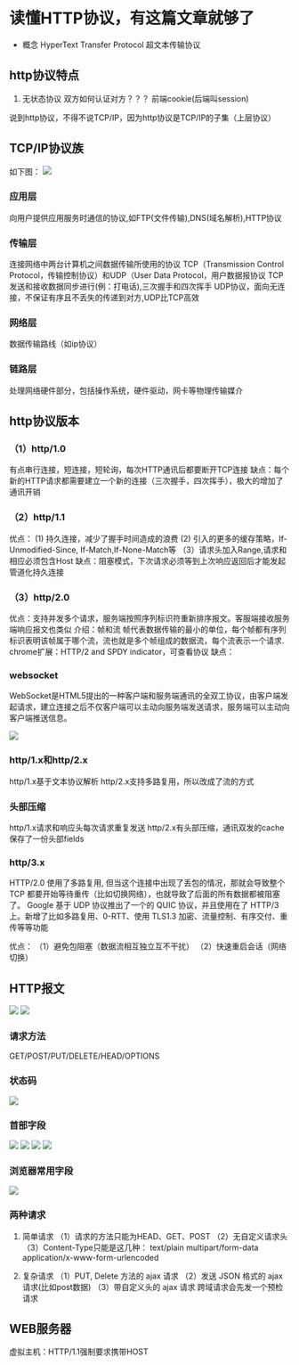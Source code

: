 # 读懂HTTP协议，有这篇文章就够了
- 概念
HyperText Transfer Protocol 超文本传输协议

## http协议特点
1. 无状态协议
  双方如何认证对方？？？
  前端cookie(后端叫session)

说到http协议，不得不说TCP/IP，因为http协议是TCP/IP的子集（上层协议）

## TCP/IP协议族
如下图：
<img src="./001.png">


### 应用层
向用户提供应用服务时通信的协议,如FTP(文件传输),DNS(域名解析),HTTP协议

### 传输层
连接网络中两台计算机之间数据传输所使用的协议
TCP（Transmission Control Protocol，传输控制协议）和UDP（User Data Protocol，用户数据报协议
TCP发送和接收数据同步进行(例：打电话),三次握手和四次挥手
UDP协议，面向无连接，不保证有序且不丢失的传递到对方,UDP比TCP高效

### 网络层
数据传输路线（如ip协议）


### 链路层
处理网络硬件部分，包括操作系统，硬件驱动，网卡等物理传输媒介

## http协议版本
### （1）http/1.0
有点串行连接，短连接，短轮询，每次HTTP通讯后都要断开TCP连接
缺点：每个新的HTTP请求都需要建立一个新的连接（三次握手，四次挥手），极大的增加了通讯开销

### （2）http/1.1
优点：
    (1) 持久连接，减少了握手时间造成的浪费
    (2) 引入的更多的缓存策略，If-Unmodified-Since, If-Match,If-None-Match等
   （3）请求头加入Range,请求和相应必须包含Host
缺点：阻塞模式，下次请求必须等到上次响应返回后才能发起
管道化持久连接

### （3）http/2.0
优点：支持并发多个请求，服务端按照序列标识符重新排序报文。客服端接收服务端响应报文也类似
介绍：帧和流
帧代表数据传输的最小的单位，每个帧都有序列标识表明该帧属于哪个流，流也就是多个帧组成的数据流，每个流表示一个请求.
chrome扩展：HTTP/2 and SPDY indicator，可查看协议
缺点：

### websocket
WebSocket是HTML5提出的一种客户端和服务端通讯的全双工协议，由客户端发起请求，建立连接之后不仅客户端可以主动向服务端发送请求，服务端可以主动向客户端推送信息。

<img src="./002.png">

### http/1.x和http/2.x
http/1.x基于文本协议解析
http/2.x支持多路复用，所以改成了流的方式

### 头部压缩
http/1.x请求和响应头每次请求重复发送
http/2.x有头部压缩，通讯双发的cache保存了一份头部fields

### http/3.x
HTTP/2.0 使用了多路复用, 但当这个连接中出现了丢包的情况，那就会导致整个 TCP 都要开始等待重传（比如切换网络），也就导致了后面的所有数据都被阻塞了。
Google 基于 UDP 协议推出了一个的 QUIC 协议，并且使用在了 HTTP/3 上。新增了比如多路复用、0-RTT、使用 TLS1.3 加密、流量控制、有序交付、重传等等功能

优点：
（1）避免包阻塞（数据流相互独立互不干扰）
（2）快速重启会话（网络切换）

## HTTP报文
<img src="./003.png">
<img src="./004.png">

### 请求方法
GET/POST/PUT/DELETE/HEAD/OPTIONS

### 状态码
<img src="./005.png">

### 首部字段
<img src="./006.png">
<img src="./007.png">
<img src="./008.png">
<img src="./009.png">

### 浏览器常用字段
<img src="./010.png">

### 两种请求
1. 简单请求
  （1）请求的方法只能为HEAD、GET、POST
  （2）无自定义请求头
  （3）Content-Type只能是这几种：
    text/plain multipart/form-data application/x-www-form-urlencoded

2. 复杂请求
（1）PUT, Delete 方法的 ajax 请求
（2）发送 JSON 格式的 ajax 请求(比如post数据)
（3）带自定义头的 ajax 请求
跨域请求会先发一个预检请求

## WEB服务器
虚拟主机：HTTP/1.1强制要求携带HOST
 

















